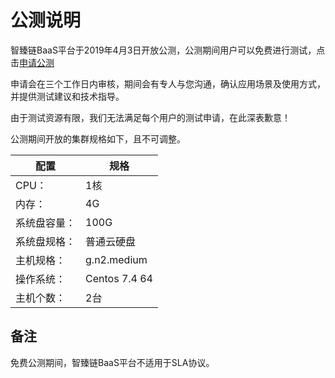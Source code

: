 # 公测说明

智臻链BaaS平台于2019年4月3日开放公测，公测期间用户可以免费进行测试，点击[申请公测](https://www.jdcloud.com/public/testApply/baas)

申请会在三个工作日内审核，期间会有专人与您沟通，确认应用场景及使用方式，并提供测试建议和技术指导。

由于测试资源有限，我们无法满足每个用户的测试申请，在此深表歉意！

公测期间开放的集群规格如下，且不可调整。

| 配置         | 规格            |
|--------------|---------------|
| CPU：        | 1核           |
| 内存：       | 4G            |
| 系统盘容量： | 100G          |
| 系统盘规格： | 普通云硬盘    |
| 主机规格：   | g.n2.medium   |
| 操作系统：   | Centos 7.4 64 |
| 主机个数：   | 2台           |

## 备注

免费公测期间，智臻链BaaS平台不适用于SLA协议。
